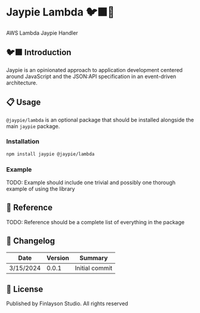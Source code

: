 # Jaypie Lambda 🐦‍⬛🍵

AWS Lambda Jaypie Handler

## 🐦‍⬛ Introduction

Jaypie is an opinionated approach to application development centered around JavaScript and the JSON:API specification in an event-driven architecture.

## 📋 Usage

`@jaypie/lambda` is an optional package that should be installed alongside the main `jaypie` package.

### Installation

```bash
npm install jaypie @jaypie/lambda
```

### Example

TODO: Example should include one trivial and possibly one thorough example of using the library

## 📖 Reference

TODO: Reference should be a complete list of everything in the package

## 📝 Changelog

| Date       | Version | Summary        |
| ---------- | ------- | -------------- |
|  3/15/2024 |   0.0.1 | Initial commit |

## 📜 License

Published by Finlayson Studio. All rights reserved
